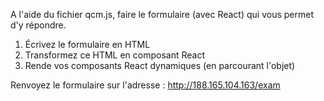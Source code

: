 A l'aide du fichier qcm.js, faire le formulaire (avec React) qui vous permet d'y répondre.

1. Écrivez le formulaire en HTML
2. Transformez ce HTML en composant React
3. Rende vos composants React dynamiques (en parcourant l'objet)


Renvoyez le formulaire sur l'adresse : http://188.165.104.163/exam